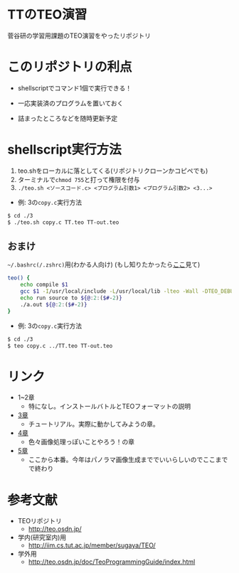 # TTのTEO演習

菅谷研の学習用課題のTEO演習をやったリポジトリ

# このリポジトリの利点
- shellscriptでコマンド1個で実行できる！

- 一応実装済のプログラムを置いておく

- 詰まったところなどを随時更新予定

# shellscript実行方法
1. teo.shをローカルに落としてくる(リポジトリクローンかコピペでも)
2. ターミナルで`chmod 755`と打って権限を付与
3. `./teo.sh <ソースコード.c> <プログラム引数1> <プログラム引数2> <3...>`

- 例: 3の`copy.c`実行方法
```sh
$ cd ./3
$ ./teo.sh copy.c TT.teo TT-out.teo
```

## おまけ
`~/.bashrc(/.zshrc)`用(わかる人向け)
(もし知りたかったら[ここ](https://qiita.com/yutat93/items/b5bb9c0366f21bcbea62)見て)
```sh
teo() {
    echo compile $1
    gcc $1 -I/usr/local/include -L/usr/local/lib -lteo -Wall -DTEO_DEBUG_ALL
    echo run source to ${@:2:($#-2)}
    ./a.out ${@:2:($#-2)}
}
```

- 例: 3の`copy.c`実行方法
```sh
$ cd ./3
$ teo copy.c ../TT.teo TT-out.teo
```

# リンク
- 1~2章
    - 特になし。インストールバトルとTEOフォーマットの説明
- [3章](./3/3.md)
    - チュートリアル。実際に動かしてみようの章。
- [4章](./4/4.md)
    - 色々画像処理っぽいことやろう！の章
- [5章](./5/5.md)
    - ここから本番。今年はパノラマ画像生成まででいいらしいのでここまでで終わり

# 参考文献
- TEOリポジトリ
    - http://teo.osdn.jp/
- 学内(研究室内)用
    - http://iim.cs.tut.ac.jp/member/sugaya/TEO/
- 学外用
    - http://teo.osdn.jp/doc/TeoProgrammingGuide/index.html